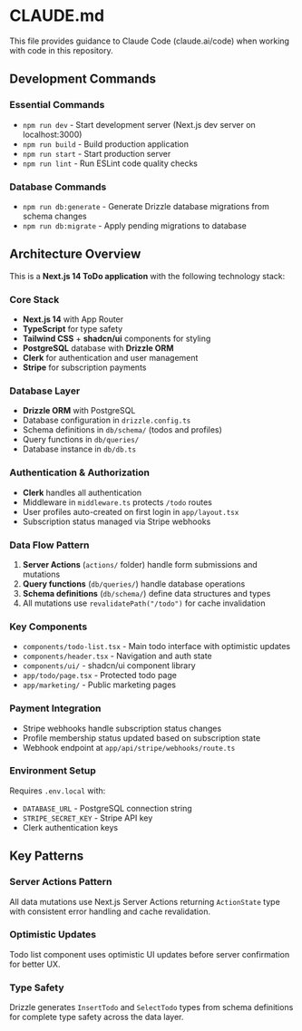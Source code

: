 # CLAUDE.md

This file provides guidance to Claude Code (claude.ai/code) when working with code in this repository.

## Development Commands

### Essential Commands
- `npm run dev` - Start development server (Next.js dev server on localhost:3000)
- `npm run build` - Build production application
- `npm run start` - Start production server
- `npm run lint` - Run ESLint code quality checks

### Database Commands
- `npm run db:generate` - Generate Drizzle database migrations from schema changes
- `npm run db:migrate` - Apply pending migrations to database

## Architecture Overview

This is a **Next.js 14 ToDo application** with the following technology stack:

### Core Stack
- **Next.js 14** with App Router
- **TypeScript** for type safety
- **Tailwind CSS** + **shadcn/ui** components for styling
- **PostgreSQL** database with **Drizzle ORM**
- **Clerk** for authentication and user management
- **Stripe** for subscription payments

### Database Layer
- **Drizzle ORM** with PostgreSQL
- Database configuration in `drizzle.config.ts`
- Schema definitions in `db/schema/` (todos and profiles)
- Query functions in `db/queries/`
- Database instance in `db/db.ts`

### Authentication & Authorization
- **Clerk** handles all authentication
- Middleware in `middleware.ts` protects `/todo` routes
- User profiles auto-created on first login in `app/layout.tsx`
- Subscription status managed via Stripe webhooks

### Data Flow Pattern
1. **Server Actions** (`actions/` folder) handle form submissions and mutations
2. **Query functions** (`db/queries/`) handle database operations  
3. **Schema definitions** (`db/schema/`) define data structures and types
4. All mutations use `revalidatePath("/todo")` for cache invalidation

### Key Components
- `components/todo-list.tsx` - Main todo interface with optimistic updates
- `components/header.tsx` - Navigation and auth state
- `components/ui/` - shadcn/ui component library
- `app/todo/page.tsx` - Protected todo page
- `app/marketing/` - Public marketing pages

### Payment Integration
- Stripe webhooks handle subscription status changes
- Profile membership status updated based on subscription state
- Webhook endpoint at `app/api/stripe/webhooks/route.ts`

### Environment Setup
Requires `.env.local` with:
- `DATABASE_URL` - PostgreSQL connection string
- `STRIPE_SECRET_KEY` - Stripe API key
- Clerk authentication keys

## Key Patterns

### Server Actions Pattern
All data mutations use Next.js Server Actions returning `ActionState` type with consistent error handling and cache revalidation.

### Optimistic Updates
Todo list component uses optimistic UI updates before server confirmation for better UX.

### Type Safety
Drizzle generates `InsertTodo` and `SelectTodo` types from schema definitions for complete type safety across the data layer.